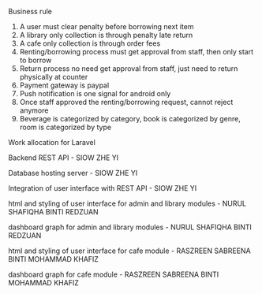 Business rule

1. A user must clear penalty before borrowing next item
2. A library only collection is through penalty late return
3. A cafe only collection is through order fees
4. Renting/borrowing process must get approval from staff, then only start to borrow
5. Return process no need get approval from staff, just need to return physically at counter
6. Payment gateway is paypal
7. Push notification is one signal for android only
8. Once staff approved the renting/borrowing request, cannot reject anymore
9. Beverage is categorized by category, book is categorized by genre, room is categorized by type

Work allocation for Laravel

Backend REST API - SIOW ZHE YI

Database hosting server - SIOW ZHE YI

Integration of user interface with REST API - SIOW ZHE YI

html and styling of user interface for admin and library modules - NURUL SHAFIQHA BINTI REDZUAN

dashboard graph for admin and library modules - NURUL SHAFIQHA BINTI REDZUAN

html and styling of user interface for cafe module - RASZREEN SABREENA BINTI MOHAMMAD KHAFIZ

dashboard graph for cafe module - RASZREEN SABREENA BINTI MOHAMMAD KHAFIZ
